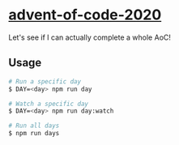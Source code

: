 # [advent-of-code-2020](https://adventofcode.com/2020)

Let's see if I can actually complete a whole AoC!

## Usage

```bash
# Run a specific day
$ DAY=<day> npm run day

# Watch a specific day
$ DAY=<day> npm run day:watch

# Run all days
$ npm run days
```